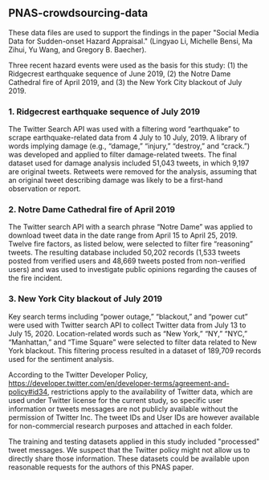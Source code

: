 ## PNAS-crowdsourcing-data

These data files are used to support the findings in the paper "Social Media Data for Sudden-onset Hazard Appraisal." (Lingyao Li, Michelle Bensi, Ma Zihui, Yu Wang, and Gregory B. Baecher).

Three recent hazard events were used as the basis for this study: (1) the Ridgecrest earthquake sequence of June 2019, (2) the Notre Dame Cathedral fire of April 2019, and (3) the New York City blackout of July 2019.

### 1. Ridgecrest earthquake sequence of July 2019
The Twitter Search API was used with a filtering word “earthquake” to scrape earthquake-related data from 4 July to 10 July, 2019. A library of words implying damage (e.g., “damage,” “injury,” “destroy,” and “crack.”) was developed and applied to filter damage-related tweets. The final dataset used for damage analysis included 51,043 tweets, in which 9,197 are original tweets. Retweets were removed for the analysis, assuming that an original tweet describing damage was likely to be a first-hand observation or report. 

### 2. Notre Dame Cathedral fire of April 2019
The Twitter search API with a search phrase “Notre Dame” was applied to download tweet data in the date range from April 15 to April 25, 2019. Twelve fire factors, as listed below, were selected to filter fire “reasoning” tweets. The resulting database included 50,202 records (1,533 tweets posted from verified users and 48,669 tweets posted from non-verified users) and was used to investigate public opinions regarding the causes of the fire incident. 

### 3. New York City blackout of July 2019
Key search terms including “power outage,” “blackout,” and “power cut” were used with Twitter search API to collect Twitter data from July 13 to July 15, 2020. Location-related words such as “New York,” “NY,” “NYC,” “Manhattan,” and “Time Square” were selected to filter data related to New York blackout. This filtering process resulted in a dataset of 189,709 records used for the sentiment analysis. 



According to the Twitter Developer Policy, https://developer.twitter.com/en/developer-terms/agreement-and-policy#id34, restrictions apply to the availability of Twitter data, which are used under Twitter license for the current study, so specific user information or tweets messages are not publicly available without the permission of Twitter Inc. The tweet IDs and User IDs are however available for non-commercial research purposes and attached in each folder. 

The training and testing datasets applied in this study included "processed" tweet messages. We suspect that the Twitter policy might not allow us to directly share those information. These datasets could be available upon reasonable requests for the authors of this PNAS paper. 

